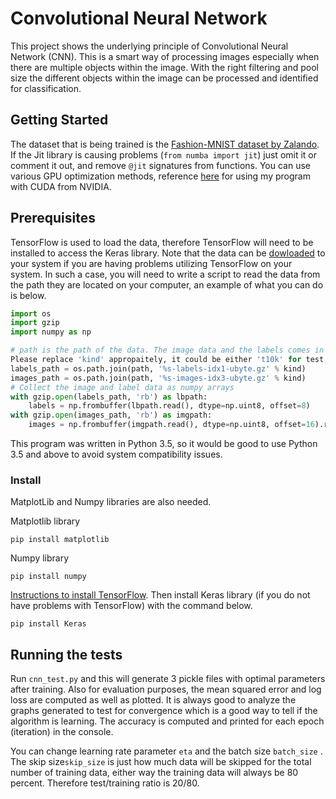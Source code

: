 
# Convolutional Neural Network

This project shows the underlying principle of Convolutional Neural Network (CNN). This is a smart way of processing images especially when there are multiple objects within the image.  With the right filtering and pool size the different objects within the image can be processed and identified for classification.

## Getting Started

The dataset that is being trained is the [Fashion-MNIST dataset by Zalando](https://github.com/zalandoresearch/fashion-mnist). If the Jit library is causing problems (`from numba import jit`) just omit it or comment it out, and remove `@jit` signatures from functions. You can use various GPU optimization methods, reference [here](https://developer.nvidia.com/how-to-cuda-python) for using my program with CUDA from NVIDIA. 


## Prerequisites
TensorFlow is used to load the data, therefore TensorFlow will need to be installed to access the Keras library. Note that the data can be [dowloaded](http://yann.lecun.com/exdb/mnist/) to your system if you are having problems utilizing TensorFlow on your system. In such a case, you will need to write a script to read the data from the path they are located on your computer, an example of what you can do is below.

```python
import os
import gzip
import numpy as np

# path is the path of the data. The image data and the labels comes in separate files.
Please replace 'kind' appropaitely, it could be either 't10k' for test, or 'train' training data.
labels_path = os.path.join(path, '%s-labels-idx1-ubyte.gz' % kind)
images_path = os.path.join(path, '%s-images-idx3-ubyte.gz' % kind)
# Collect the image and label data as numpy arrays
with gzip.open(labels_path, 'rb') as lbpath:
    labels = np.frombuffer(lbpath.read(), dtype=np.uint8, offset=8)
with gzip.open(images_path, 'rb') as imgpath:
    images = np.frombuffer(imgpath.read(), dtype=np.uint8, offset=16).reshape(len(labels), 784)
```

This program was written in Python 3.5, so it would be good to use Python 3.5 and above to avoid system compatibility issues. 

### Install

MatplotLib and Numpy libraries are also needed.

Matplotlib library
```
pip install matplotlib
```

Numpy library
```
pip install numpy
```
[Instructions to install TensorFlow](https://www.tensorflow.org/install/pip). Then install Keras library (if you do not have problems with TensorFlow) with the command below.
```
pip install Keras
```

## Running the tests

Run `cnn_test.py` and this will generate 3 pickle files with optimal parameters after training. Also for evaluation purposes, the mean squared error and log loss are computed as well as plotted. It is always good to analyze the graphs generated to test for convergence which is a good way to tell if the algorithm is learning. The accuracy is computed and printed for each epoch (iteration) in the console.

You can change learning rate parameter `eta` and the batch size `batch_size` . The skip size`skip_size` is just how much data will be skipped for the total number of training data, either way the training data will always be 80 percent. Therefore test/training ratio is 20/80.


